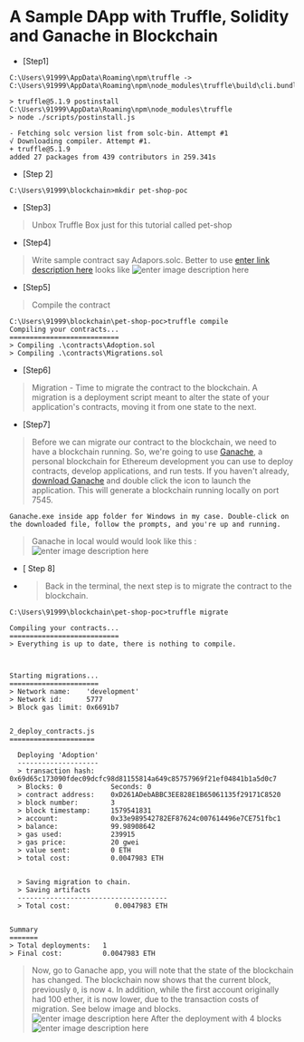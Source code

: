 # A Sample DApp with Truffle, Solidity and Ganache in Blockchain
 - [Step1]
```C:\Users\91999\blockchain>npm install -g truffle
C:\Users\91999\AppData\Roaming\npm\truffle -> C:\Users\91999\AppData\Roaming\npm\node_modules\truffle\build\cli.bundled.js

> truffle@5.1.9 postinstall C:\Users\91999\AppData\Roaming\npm\node_modules\truffle
> node ./scripts/postinstall.js

- Fetching solc version list from solc-bin. Attempt #1
√ Downloading compiler. Attempt #1.
+ truffle@5.1.9
added 27 packages from 439 contributors in 259.341s
```
 - [Step 2] 

```C:\Users\91999\blockchain>mkdir pet-shop-poc```
	

 - [Step3]
> Unbox  Truffle Box just for this tutorial called pet-shop

- [Step4]
> Write sample contract say Adapors.solc. Better to use [enter link description here](https://remix.ethereum.org/) looks like ![enter image description here](https://github.com/akhileshtripa/pet-shop-poc/blob/master/images/Remix.png)

- [Step5]
> Compile the contract
```
C:\Users\91999\blockchain\pet-shop-poc>truffle compile
Compiling your contracts...
===========================
> Compiling .\contracts\Adoption.sol
> Compiling .\contracts\Migrations.sol
```
- [Step6]
> Migration - Time to migrate the contract to the blockchain. A migration is a deployment script meant to alter the state of your application's contracts, moving it from one state to the next.
- [Step7]
> Before we can migrate our contract to the blockchain, we need to have a blockchain running. So, we're going to use [Ganache](https://www.trufflesuite.com/ganache), a personal blockchain for Ethereum development you can use to deploy contracts, develop applications, and run tests. If you haven't already, [download Ganache](https://www.trufflesuite.com/ganache) and double click the icon to launch the application. This will generate a blockchain running locally on port 7545.

`Ganache.exe inside app folder for Windows in my case. Double-click on the downloaded file, follow the prompts, and you're up and running.` 
> Ganache in local would would look like this : ![enter image description here](https://github.com/akhileshtripa/pet-shop-poc/blob/master/images/Ganache-default.png)
>

 - [ Step 8]
 - > Back in the terminal, the next step is to migrate the contract to the blockchain.
 ```
 C:\Users\91999\blockchain\pet-shop-poc>truffle migrate

Compiling your contracts...
===========================
> Everything is up to date, there is nothing to compile.



Starting migrations...
======================
> Network name:    'development'
> Network id:      5777
> Block gas limit: 0x6691b7


2_deploy_contracts.js
=====================

   Deploying 'Adoption'
   --------------------
   > transaction hash:    0x69d65c173090fdec09dcfc98d81155814a649c85757969f21ef04841b1a5d0c7
   > Blocks: 0            Seconds: 0
   > contract address:    0xD261ADebABBC3EE828E1B65061135f29171C8520
   > block number:        3
   > block timestamp:     1579541831
   > account:             0x33e989542782EF87624c007614496e7CE751fbc1
   > balance:             99.98908642
   > gas used:            239915
   > gas price:           20 gwei
   > value sent:          0 ETH
   > total cost:          0.0047983 ETH


   > Saving migration to chain.
   > Saving artifacts
   -------------------------------------
   > Total cost:           0.0047983 ETH


Summary
=======
> Total deployments:   1
> Final cost:          0.0047983 ETH

 ```
> Now, go to Ganache app, you will note that the state of the blockchain has changed. The blockchain now shows that the current block, previously `0`, is now `4`. In addition, while the first account originally had 100 ether, it is now lower, due to the transaction costs of migration. See below image and blocks.
 ![enter image description here](https://github.com/akhileshtripa/pet-shop-poc/blob/master/images/Ganache-Migration.png)
> After the deployment with 4 blocks
![enter image description here](https://github.com/akhileshtripa/pet-shop-poc/blob/master/images/Ganache-Migration-blocks.png)
